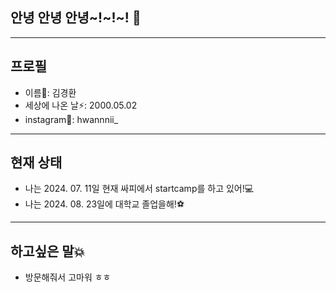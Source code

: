 ## 안녕 안녕 안녕~!~!~! 👋

---

## 프로필

- 이름🤔: 김경환
- 세상에 나온 날⚡: 2000.05.02
- instagram🌈: hwannnii_

---

## 현재 상태

- 나는 2024. 07. 11일 현재 싸피에서 startcamp를 하고 있어!💻
- 나는 2024. 08. 23일에 대학교 졸업을해!⚽

---
  
## 하고싶은 말💥

- 방문해줘서 고마워 ㅎㅎ

<!--
**kimkyeonghwan-1/kimkyeonghwan-1** is a ✨ _special_ ✨ repository because its `README.md` (this file) appears on your GitHub profile.

Here are some ideas to get you started:

- 🔭 I’m currently working on ...
- 🌱 I’m currently learning ...
- 👯 I’m looking to collaborate on ...
- 🤔 I’m looking for help with ...
- 💬 Ask me about ...
- 📫 How to reach me: ...
- 😄 Pronouns: ...
- ⚡ Fun fact: ...
-->
